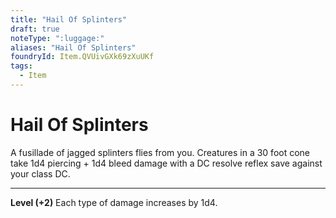 ```yaml
---
title: "Hail Of Splinters"
draft: true
noteType: ":luggage:"
aliases: "Hail Of Splinters"
foundryId: Item.QVUivGXk69zXuUKf
tags:
  - Item
---
```


# Hail Of Splinters

A fusillade of jagged splinters flies from you. Creatures in a 30 foot cone take 1d4 piercing + 1d4 bleed damage with a DC resolve reflex save against your class DC.

* * *

**Level (+2)** Each type of damage increases by 1d4.

